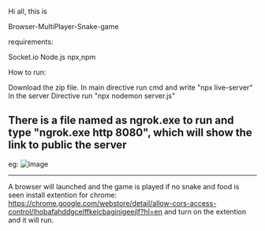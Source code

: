 Hi all, this is

Browser-MultiPlayer-Snake-game

requirements:

Socket.io
Node.js
npx,npm


How to run:

Download the zip file.
In main directive run cmd and write "npx live-server"
In the server Directive run "npx nodemon server.js"

There is a file named as ngrok.exe to run and type "ngrok.exe http 8080", which will show the link to public the server
------------------------------------------
eg: ![image](https://user-images.githubusercontent.com/41908711/160242424-70379aad-68c2-447b-89a7-4975731df160.png)
**********************************************

A browser will launched and the game is played if no snake and food is seen install extention for chrome: https://chrome.google.com/webstore/detail/allow-cors-access-control/lhobafahddgcelffkeicbaginigeejlf?hl=en and turn on the extention and it will run.
